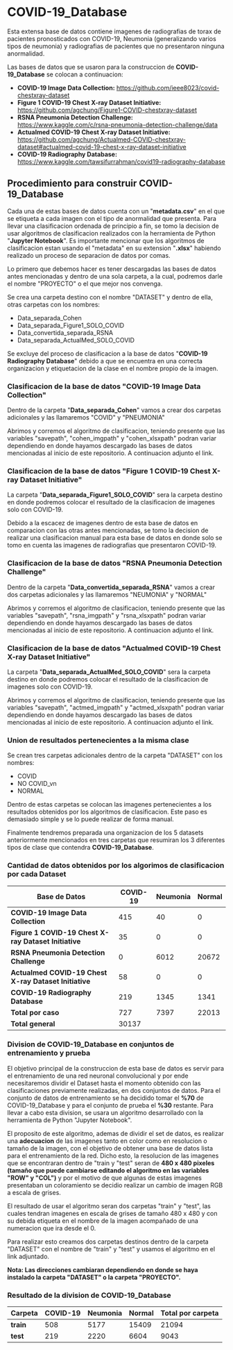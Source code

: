 # COVID-19_Database

Esta extensa base de datos contiene imagenes de radiografias de torax de pacientes pronosticados con COVID-19, Neumonia (generalizando varios tipos de neumonia) y radiografias de pacientes que no presentaron ninguna anormalidad.

Las bases de datos que se usaron para la construccion de **COVID-19_Database** se colocan a continuacion:

* **COVID-19 Image Data Collection:** https://github.com/ieee8023/covid-chestxray-dataset 
* **Figure 1 COVID-19 Chest X-ray Dataset Initiative:** https://github.com/agchung/Figure1-COVID-chestxray-dataset 
* **RSNA Pneumonia Detection Challenge:** https://www.kaggle.com/c/rsna-pneumonia-detection-challenge/data 
* **Actualmed COVID-19 Chest X-ray Dataset Initiative:** https://github.com/agchung/Actualmed-COVID-chestxray-dataset#actualmed-covid-19-chest-x-ray-dataset-initiative 
* **COVID-19 Radiography Database:** https://www.kaggle.com/tawsifurrahman/covid19-radiography-database 


## Procedimiento para construir COVID-19_Database
  
Cada una de estas bases de datos cuenta con un "**metadata.csv**" en el que se etiqueta a cada imagen con el tipo de anormalidad que presenta. Para llevar una clasificacion ordenada de principio a fin, se tomo la decision de usar algoritmos de clasificacion realizados con la herramienta de Python "**Jupyter Notebook**". Es importante mencionar que los algoritmos de clasificacion estan usando el "metadata" en su extension "**.xlsx**" habiendo realizado un proceso de separacion de datos por comas.

Lo primero que debemos hacer es tener descargadas las bases de datos antes mencionadas y dentro de una sola carpeta, a la cual, podremos darle el nombre "PROYECTO" o el que mejor nos convenga.

Se crea una carpeta destino con el nombre "DATASET" y dentro de ella, otras carpetas con los nombres:

* Data_separada_Cohen
* Data_separada_Figure1_SOLO_COVID
* Data_convertida_separada_RSNA
* Data_separada_ActualMed_SOLO_COVID
  
Se excluye del proceso de clasificacion a la base de datos "**COVID-19 Radiography Database**" debido a que se encuentra en una correcta organizacion y etiquetacion de la clase en el nombre propio de la imagen.

### Clasificacion de la base de datos "COVID-19 Image Data Collection"

Dentro de la carpeta "**Data_separada_Cohen**" vamos a crear dos carpetas adicionales y las llamaremos "COVID" y "PNEUMONIA"

Abrimos y corremos el algoritmo de clasificacion, teniendo presente que las variables "savepath", "cohen_imgpath" y "cohen_xlsxpath" podran variar dependiendo en donde hayamos descargado las bases de datos mencionadas al inicio de este repositorio. A continuacion adjunto el link.

### Clasificacion de la base de datos "Figure 1 COVID-19 Chest X-ray Dataset Initiative"

La carpeta "**Data_separada_Figure1_SOLO_COVID**" sera la carpeta destino en donde podremos colocar el resultado de la clasificacion de imagenes solo con COVID-19.

Debido a la escacez de imagenes dentro de esta base de datos en comparacion con las otras antes mencionadas, se tomo la decision de realizar una clasificacion manual para esta base de datos en donde solo se tomo en cuenta las imagenes de radiografias que presentaron COVID-19.

### Clasificacion de la base de datos "RSNA Pneumonia Detection Challenge"

Dentro de la carpeta "**Data_convertida_separada_RSNA**" vamos a crear dos carpetas adicionales y las llamaremos "NEUMONIA" y "NORMAL"

Abrimos y corremos el algoritmo de clasificacion, teniendo presente que las variables "savepath", "rsna_imgpath" y "rsna_xlsxpath" podran variar dependiendo en donde hayamos descargado las bases de datos mencionadas al inicio de este repositorio. A continuacion adjunto el link.

### Clasificacion de la base de datos "Actualmed COVID-19 Chest X-ray Dataset Initiative"

La carpeta "**Data_separada_ActualMed_SOLO_COVID**" sera la carpeta destino en donde podremos colocar el resultado de la clasificacion de imagenes solo con COVID-19.

Abrimos y corremos el algoritmo de clasificacion, teniendo presente que las variables "savepath", "actmed_imgpath" y "actmed_xlsxpath" podran variar dependiendo en donde hayamos descargado las bases de datos mencionadas al inicio de este repositorio. A continuacion adjunto el link.

### Union de resultados pertenecientes a la misma clase

Se crean tres carpetas adicionales dentro de la carpeta "DATASET" con los nombres:

* COVID
* NO COVID_vn
* NORMAL

Dentro de estas carpetas se colocan las imagenes pertenecientes a los resultados obtenidos por los algoritmos de clasificacion. Este paso es demasiado simple y se lo puede realizar de forma manual.

Finalmente tendremos preparada una organizacion de los 5 datasets anteriormente mencionados en tres carpetas que resumiran los 3 diferentes tipos de clase que contendra **COVID-19_Database**.

### Cantidad de datos obtenidos por los algorimos de clasificacion por cada Dataset
 
 
| Base de Datos | COVID-19 | Neumonia | Normal | 
|---------------|----------|----------|--------|
| **COVID-19 Image Data Collection** | 415 | 40 | 0 | 
| **Figure 1 COVID-19 Chest X-ray Dataset Initiative** | 35 | 0 | 0 |
| **RSNA Pneumonia Detection Challenge** | 0 | 6012 | 20672 |
| **Actualmed COVID-19 Chest X-ray Dataset Initiative** | 58 | 0 | 0 |
| **COVID-19 Radiography Database** | 219| 1345 | 1341 |
| **Total por caso**  | 727 | 7397 | 22013 |
| **Total general** | 30137 |


### Division de COVID-19_Database en conjuntos de entrenamiento y prueba

El objetivo principal de la construccion de esta base de datos es servir para el entrenamiento de una red neuronal convolucional y por ende necesitaremos dividir el Dataset hasta el momento obtenido con las clasificaciones previamente realizadas, en dos conjuntos de datos. Para el conjunto de datos de entrenamiento se ha decidido tomar el **%70** de COVID-19_Database y para el conjunto de prueba el **%30** restante. Para llevar a cabo esta division, se usara un algoritmo desarrollado con la herramienta de Python "Jupyter Notebook".

El proposito de este algoritmo, ademas de dividir el set de datos, es realizar una **adecuacion** de las imagenes tanto en color como en resolucion o tamaño de la imagen, con el objetivo de obtener una base de datos lista para el entrenamiento de la red. Dicho esto, la resolucion de las imagenes que se encontraran dentro de "train y "test" seran de **480 x 480 pixeles (tamaño que puede cambiarse editando el algoritmo en las variables "ROW" y "COL")** y por el motivo de que algunas de estas imagenes presentaban un coloramiento se decidio realizar un cambio de imagen RGB a escala de grises.

El resultado de usar el algoritmo seran dos carpetas "train" y "test", las cuales tendran imagenes en escala de grises de tamaño 480 x 480 y con su debida etiqueta en el nombre de la imagen acompañado de una numeracion que ira desde el 0.

Para realizar esto creamos dos carpetas destinos dentro de la carpeta "DATASET" con el nombre de "train" y "test" y usamos el algoritmo en el link adjuntado.

**Nota: Las direcciones cambiaran dependiendo en donde se haya instalado la carpeta "DATASET" o la carpeta "PROYECTO".**

### Resultado de la division de COVID-19_Database



| Carpeta | COVID-19 | Neumonia | Normal | Total por carpeta|
|---------|----------|----------|--------|-------|
| **train** | 508 | 5177 | 15409 | 21094 |
| **test** | 219 | 2220 | 6604 | 9043 |
